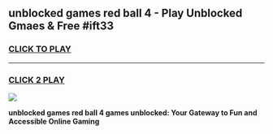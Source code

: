 
## unblocked games red ball 4 - Play Unblocked Gmaes & Free #ift33
<h3>
<a href="https://news.freeplayer.one?title=unblocked_games_red_ball_4&ref=03M">CLICK TO PLAY</a></h3>
<hr>

<h3>
<a href="https://news.freeplayer.one?title=unblocked_games_red_ball_4&ref=03M">CLICK 2 PLAY</a>
  
</h3>

<a href="https://news.freeplayer.one?title=unblocked_games_red_ball_4&ref=03M"><img src="https://clearcache.store/games.png"></a>


**unblocked games red ball 4 games unblocked: Your Gateway to Fun and Accessible Online Gaming**
